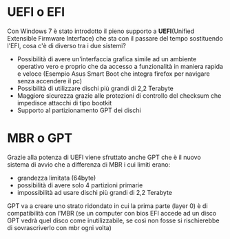 # UEFI o EFI

Con Windows 7 è stato introdotto il pieno supporto a **UEFI**(Unified Extensible Firmware Interface) che sta con il passare del tempo sostituendo l'EFI, cosa c'è di diverso tra i due sistemi?

- Possibilità di avere un'interfaccia grafica simile ad un ambiente operativo vero e proprio che da accesso a funzionalità in maniera rapida e veloce (Esempio Asus Smart Boot che integra firefox per navigare senza accendere il pc)
- Possibilità di utilizzare dischi più grandi di 2,2 Terabyte
- Maggiore sicurezza grazie alle protezioni di controllo del checksum che impedisce attacchi di tipo bootkit
- Supporto al partizionamento GPT dei dischi

# MBR o GPT

Grazie alla potenza di UEFI viene sfruttato anche GPT che è il nuovo sistema di avvio che a differenza di MBR i cui limiti erano:

- grandezza limitata (64byte)
- possibilità di avere solo 4 partizioni primarie
- impossibilità ad usare dischi più grandi di 2,2 Terabyte

GPT va a creare uno strato ridondato in cui la prima parte (layer 0) è di compatibilità con l'MBR (se un computer con bios EFI accede ad un disco GPT vedrà quel disco come inutilizzabile, se così non fosse si rischierebbe di sovrascriverlo con mbr ogni volta)
 